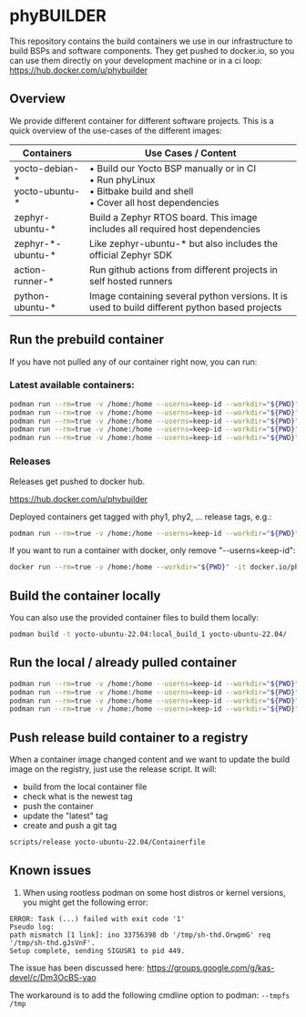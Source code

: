 # phyBUILDER

This repository contains the build containers we use in our infrastructure to build BSPs and software components.
They get pushed to docker.io, so you can use them directly on your development machine or in a ci loop:
https://hub.docker.com/u/phybuilder

## Overview

We provide different container for different software projects. This is a quick
overview of the use-cases of the different images:

| Containers | Use Cases / Content |
|------------|-------------------|
| yocto-debian-\* <br> yocto-ubuntu-\* | • Build our Yocto BSP manually or in CI<br>• Run phyLinux<br>• Bitbake build and shell<br>• Cover all host dependencies |
| zephyr-ubuntu-\* | Build a Zephyr RTOS board. This image includes all required host dependencies |
| zephyr-\*-ubuntu-\* | Like zephyr-ubuntu-* but also includes the official Zephyr SDK |
| action-runner-\* | Run github actions from different projects in self hosted runners |
| python-ubuntu-\* | Image containing several python versions. It is used to build different python based projects |

## Run the prebuild container

If you have not pulled any of our container right now, you can run:

### Latest available containers:

```bash
podman run --rm=true -v /home:/home --userns=keep-id --workdir="${PWD}" -it docker.io/phybuilder/yocto-ubuntu-16.04 bash
podman run --rm=true -v /home:/home --userns=keep-id --workdir="${PWD}" -it docker.io/phybuilder/yocto-ubuntu-18.04 bash
podman run --rm=true -v /home:/home --userns=keep-id --workdir="${PWD}" -it docker.io/phybuilder/yocto-ubuntu-20.04 bash
podman run --rm=true -v /home:/home --userns=keep-id --workdir="${PWD}" -it docker.io/phybuilder/yocto-ubuntu-22.04 bash
podman run --rm=true -v /home:/home --userns=keep-id --workdir="${PWD}" -it docker.io/phybuilder/yocto-debian-12 bash
```

### Releases

Releases get pushed to docker hub.

<https://hub.docker.com/u/phybuilder>


Deployed containers get tagged with phy1, phy2, ... release tags, e.g.:

```bash
podman run --rm=true -v /home:/home --userns=keep-id --workdir="${PWD}" -it docker.io/phybuilder/yocto-ubuntu-22.04:phy2 bash
```

If you want to run a container with docker, only remove "--userns=keep-id":

```bash
docker run --rm=true -v /home:/home --workdir="${PWD}" -it docker.io/phybuilder/yocto-ubuntu-22.04 bash
```

## Build the container locally

You can also use the provided container files to build them locally:

```bash
podman build -t yocto-ubuntu-22.04:local_build_1 yocto-ubuntu-22.04/
```

## Run the local / already pulled container

```bash
podman run --rm=true -v /home:/home --userns=keep-id --workdir="${PWD}" -it yocto-ubuntu-20.04 bash
podman run --rm=true -v /home:/home --userns=keep-id --workdir="${PWD}" -it yocto-ubuntu-22.04:phy2 bash
podman run --rm=true -v /home:/home --userns=keep-id --workdir="${PWD}" -it zephyr-ubuntu-22.04:phy1 bash
podman run --rm=true -v /home:/home --userns=keep-id --workdir="${PWD}" -it zephyr-0.16.y-ubuntu-22.04:phy1 bash
```

## Push release build container to a registry

When a container image changed content and we want to update the build image on the registry, just use the release script. It will:

* build from the local container file
* check what is the newest tag
* push the container
* update the "latest" tag
* create and push a git tag

```bash
scripts/release yocto-ubuntu-22.04/Containerfile
```

## Known issues

1. When using rootless podman on some host distros or kernel versions, you might get the following error:

```
ERROR: Task (...) failed with exit code '1'
Pseudo log:
path mismatch [1 link]: ino 33756398 db '/tmp/sh-thd.OrwpmG' req '/tmp/sh-thd.gJsVnF'.
Setup complete, sending SIGUSR1 to pid 449.
```

The issue has been discussed here:
https://groups.google.com/g/kas-devel/c/Dm3OcBS-yao

The workaround is to add the following cmdline option to podman: `--tmpfs /tmp`
